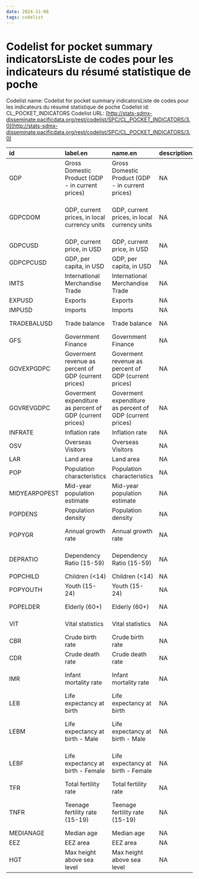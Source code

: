 ```yaml
---
date: 2024-11-08
tags: codelist
---
```


# Codelist for pocket summary indicatorsListe de codes pour les indicateurs du résumé statistique de poche

Codelist name: Codelist for pocket summary indicatorsListe de codes pour les indicateurs du résumé statistique de poche
Codelist id: CL_POCKET_INDICATORS
Codelist URL: [http://stats-sdmx-disseminate.pacificdata.org/rest/codelist/SPC/CL_POCKET_INDICATORS/3.0](http://stats-sdmx-disseminate.pacificdata.org/rest/codelist/SPC/CL_POCKET_INDICATORS/3.0)

|id            |label.en                                                 |name.en                                                  |description.en |label.fr                                                 |name.fr                                                  |description.fr |
|:-------------|:--------------------------------------------------------|:--------------------------------------------------------|:--------------|:--------------------------------------------------------|:--------------------------------------------------------|:--------------|
|GDP           |Gross Domestic Product (GDP - in current prices)         |Gross Domestic Product (GDP - in current prices)         |NA             |Produit Intérieur Brut  (PIB - en devises locale)        |Produit Intérieur Brut  (PIB - en devises locale)        |NA             |
|GDPCDOM       |GDP, current prices, in local currency units             |GDP, current prices, in local currency units             |NA             |PIB, prix courants, en unités monétaires locales         |PIB, prix courants, en unités monétaires locales         |NA             |
|GDPCUSD       |GDP, current price, in USD                               |GDP, current price, in USD                               |NA             |PIB, prix courant, en USD                                |PIB, prix courant, en USD                                |NA             |
|GDPCPCUSD     |GDP, per capita, in USD                                  |GDP, per capita, in USD                                  |NA             |PIB, par habitant, en USD                                |PIB, par habitant, en USD                                |NA             |
|IMTS          |International Merchandise Trade                          |International Merchandise Trade                          |NA             |Commerce Extérieur                                       |Commerce Extérieur                                       |NA             |
|EXPUSD        |Exports                                                  |Exports                                                  |NA             |Exportations                                             |Exportations                                             |NA             |
|IMPUSD        |Imports                                                  |Imports                                                  |NA             |Importations                                             |Importations                                             |NA             |
|TRADEBALUSD   |Trade balance                                            |Trade balance                                            |NA             |Balance commerciale                                      |Balance commerciale                                      |NA             |
|GFS           |Government Finance                                       |Government Finance                                       |NA             |Finances publiques                                       |Finances publiques                                       |NA             |
|GOVEXPGDPC    |Goverment revenue as percent of GDP (current prices)     |Goverment revenue as percent of GDP (current prices)     |NA             |Recettes publiques en pourcentage du PIB (prix courants) |Recettes publiques en pourcentage du PIB (prix courants) |NA             |
|GOVREVGDPC    |Goverment expenditure as percent of GDP (current prices) |Goverment expenditure as percent of GDP (current prices) |NA             |Dépenses publiques en pourcentage du PIB (prix courants) |Dépenses publiques en pourcentage du PIB (prix courants) |NA             |
|INFRATE       |Inflation rate                                           |Inflation rate                                           |NA             |Taux d'inflation                                         |Taux d'inflation                                         |NA             |
|OSV           |Overseas Visitors                                        |Overseas Visitors                                        |NA             |Visiteurs Étrangers                                      |Visiteurs Étrangers                                      |NA             |
|LAR           |Land area                                                |Land area                                                |NA             |Superficie                                               |Superficie                                               |NA             |
|POP           |Population characteristics                               |Population characteristics                               |NA             |Caractéristiques de la population                        |Caractéristiques de la population                        |NA             |
|MIDYEARPOPEST |Mid-year population estimate                             |Mid-year population estimate                             |NA             |Estimation de la population en milieu d’année            |Estimation de la population en milieu d’année            |NA             |
|POPDENS       |Population density                                       |Population density                                       |NA             |Densité de population                                    |Densité de population                                    |NA             |
|POPYGR        |Annual growth rate                                       |Annual growth rate                                       |NA             |Taux de croissance annuel                                |Taux de croissance annuel                                |NA             |
|DEPRATIO      |Dependency Ratio (15-59)                                 |Dependency Ratio (15-59)                                 |NA             |Rapport de dépendance (15-59)                            |Rapport de dépendance (15-59)                            |NA             |
|POPCHILD      |Children (<14)                                           |Children (<14)                                           |NA             |Enfants (<14)                                            |Enfants (<14)                                            |NA             |
|POPYOUTH      |Youth (15-24)                                            |Youth (15-24)                                            |NA             |Jeunesse (15-24)                                         |Jeunesse (15-24)                                         |NA             |
|POPELDER      |Elderly (60+)                                            |Elderly (60+)                                            |NA             |Personnes âgées (60+)                                    |Personnes âgées (60+)                                    |NA             |
|VIT           |Vital statistics                                         |Vital statistics                                         |NA             |Statistiques démographiques                              |Statistiques démographiques                              |NA             |
|CBR           |Crude birth rate                                         |Crude birth rate                                         |NA             |Taux brut de natalité                                    |Taux brut de natalité                                    |NA             |
|CDR           |Crude death rate                                         |Crude death rate                                         |NA             |Taux brut de mortalité                                   |Taux brut de mortalité                                   |NA             |
|IMR           |Infant mortality rate                                    |Infant mortality rate                                    |NA             |Taux de mortalité infantile                              |Taux de mortalité infantile                              |NA             |
|LEB           |Life expectancy at birth                                 |Life expectancy at birth                                 |NA             |L'espérance de vie à la naissance                        |L'espérance de vie à la naissance                        |NA             |
|LEBM          |Life expectancy at birth - Male                          |Life expectancy at birth - Male                          |NA             |L'espérance de vie à la naissance - Homme                |L'espérance de vie à la naissance - Homme                |NA             |
|LEBF          |Life expectancy at birth - Female                        |Life expectancy at birth - Female                        |NA             |L'espérance de vie à la naissance - Femme                |L'espérance de vie à la naissance - Femme                |NA             |
|TFR           |Total fertility rate                                     |Total fertility rate                                     |NA             |Taux de fécondité total                                  |Taux de fécondité total                                  |NA             |
|TNFR          |Teenage fertility rate (15-19)                           |Teenage fertility rate (15-19)                           |NA             |Taux de fécondité chez les adolescentes (15-19)          |Taux de fécondité chez les adolescentes (15-19)          |NA             |
|MEDIANAGE     |Median age                                               |Median age                                               |NA             |Âge médian                                               |Âge médian                                               |NA             |
|EEZ           |EEZ area                                                 |EEZ area                                                 |NA             |Superficie ZEE                                           |Superficie ZEE                                           |NA             |
|HGT           |Max height above sea level                               |Max height above sea level                               |NA             |Altitude max au dessus du niveau de la mer               |Altitude max au dessus du niveau de la mer               |NA             |
